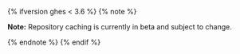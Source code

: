 {% ifversion ghes < 3.6 %}
{% note %}

**Note:** Repository caching is currently in beta and subject to change.

{% endnote %}
{% endif %}